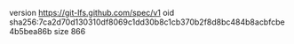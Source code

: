 version https://git-lfs.github.com/spec/v1
oid sha256:7ca2d70d130310df8069c1dd30b8c1cb370b2f8d8bc484b8acbfcbe4b5bea86b
size 866
